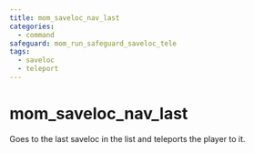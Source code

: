 ```yaml
---
title: mom_saveloc_nav_last
categories:
  - command
safeguard: mom_run_safeguard_saveloc_tele
tags:
  - saveloc
  - teleport
---
```


# mom_saveloc_nav_last

Goes to the last saveloc in the list and teleports the player to it.

